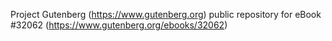 Project Gutenberg (https://www.gutenberg.org) public repository for eBook #32062 (https://www.gutenberg.org/ebooks/32062)

